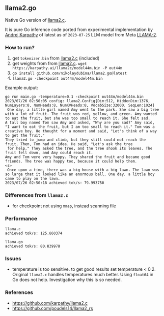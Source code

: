 ## llama2.go

Native Go version of [llama2.c](https://github.com/karpathy/llama2.c).

It is pure Go inference code ported from experimental implementation by [Andrej Karpathy](https://en.wikipedia.org/wiki/Andrej_Karpathy) of latest as of `2023-07-25` LLM model from Meta [LLAMA-2](https://ai.meta.com/llama/).  

### How to run?

1. get `tokenizer.bin` from [llama2.c](https://github.com/karpathy/llama2.c) (included)
2. get weights from from [llama2.c](https://github.com/karpathy/llama2.c). `wget https://karpathy.ai/llama2c/model44m.bin -P out44m`
3. `go install github.com/nikolaydubina/llama2.go@latest`
4. `llama2.go -checkpoint out44m/model44m.bin`

Example output:

```
go run main.go -temperature=0.1 -checkpoint out44m/model44m.bin
2023/07/26 02:50:05 config: llama2.Config{Dim:512, HiddenDim:1376, NumLayers:8, NumHeads:8, NumKVHeads:8, VocabSize:32000, SeqLen:1024}
 One day, a little girl named Amy went to the park. She saw a big tree with a lot of fruit. The fruit was red, yellow, and green. Amy wanted to eat the fruit, but she was too small to reach it. She felt sad.
A tall boy named Tom saw Amy and asked, "Why are you sad?" Amy said, "I want to eat the fruit, but I am too small to reach it." Tom was a creative boy. He thought for a moment and said, "Let's think of a way to get the fruit."
They tried to jump and climb, but they still could not reach the fruit. Then, Tom had an idea. He said, "Let's ask the tree
 for help." They asked the tree, and the tree shook its leaves. The fruit fell down, and Amy could reach it.
Amy and Tom were very happy. They shared the fruit and became good friends. The tree was happy too, because it could help them.
<s>
 Once upon a time, there was a big house with a big lawn. The lawn was so large that it looked like an enormous ball. One day, a little boy came to play on the lawn.
2023/07/26 02:50:18 achieved tok/s: 79.993750
````

### Differences from `llama2.c`

* for checkpoint not using `mmap`, instead scanning file

### Performance

```
llama.c
achieved tok/s: 125.860374

llama.go
achieved tok/s: 80.839978
```

### Issues

* temperature is too sensitive. to get good results set temperature < 0.2. Original `llama2.c` handles temperatures much better. Using `float64` in Go does not help. Investigation why this is so needed.

### References

* https://github.com/karpathy/llama2.c
* https://github.com/poudels14/llama2_rs
